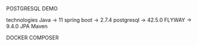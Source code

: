 POSTGRESQL DEMO

technologies 
Java  -> 11
spring boot -> 2.7.4
postgresql -> 42.5.0
FLYWAY   -> 9.4.0
JPA
Maven 

DOCKER COMPOSER 

